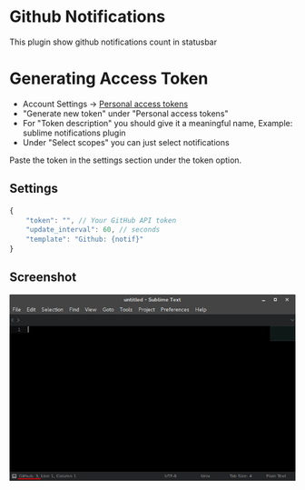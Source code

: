 Github Notifications
================

This plugin show github notifications count in statusbar

# Generating Access Token

* Account Settings -> [Personal access tokens](https://github.com/settings/tokens)
* "Generate new token" under "Personal access tokens"
* For "Token description" you should give it a meaningful name, Example: sublime notifications plugin
* Under "Select scopes" you can just select notifications

Paste the token in the settings section under the token option.

## Settings

```javascript
{
    "token": "", // Your GitHub API token
    "update_interval": 60, // seconds
    "template": "Github: {notif}"
}

```

## Screenshot

![Screenshot](https://github.com/unknownuser88/github-notifications/raw/master/github-notifications.png)
